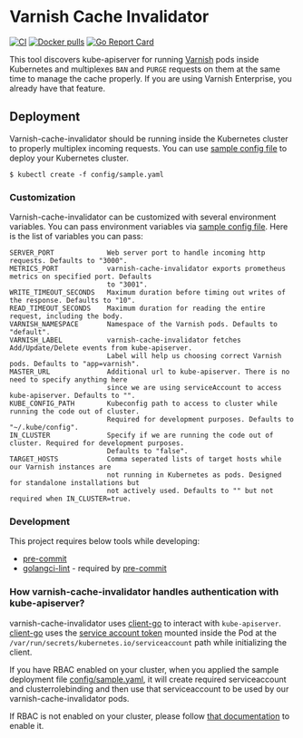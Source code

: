 # Varnish Cache Invalidator
[![CI](https://github.com/bilalcaliskan/varnish-cache-invalidator/workflows/CI/badge.svg?event=push)](https://github.com/bilalcaliskan/varnish-cache-invalidator/actions?query=workflow%3ACI)
[![Docker pulls](https://img.shields.io/docker/pulls/bilalcaliskan/varnish-cache-invalidator)](https://hub.docker.com/r/bilalcaliskan/varnish-cache-invalidator/)
[![Go Report Card](https://goreportcard.com/badge/github.com/bilalcaliskan/varnish-cache-invalidator)](https://goreportcard.com/report/github.com/bilalcaliskan/varnish-cache-invalidator)

This tool discovers kube-apiserver for running [Varnish](https://github.com/varnishcache/varnish-cache) pods inside
Kubernetes and multiplexes `BAN` and `PURGE` requests on them at the same time to manage the cache properly. If you are
using Varnish Enterprise, you already have that feature.

## Deployment
Varnish-cache-invalidator should be running inside the Kubernetes cluster to properly multiplex incoming requests.
You can use [sample config file](config/sample.yaml) to deploy your Kubernetes cluster.

```shell
$ kubectl create -f config/sample.yaml
```

### Customization
Varnish-cache-invalidator can be customized with several environment variables. You can pass environment variables
via [sample config file](config/sample.yaml). Here is the list of variables you can pass:

```
SERVER_PORT             Web server port to handle incoming http requests. Defaults to "3000".
METRICS_PORT            varnish-cache-invalidator exports prometheus metrics on specified port. Defaults
                        to "3001".
WRITE_TIMEOUT_SECONDS   Maximum duration before timing out writes of the response. Defaults to "10".
READ_TIMEOUT_SECONDS    Maximum duration for reading the entire request, including the body.
VARNISH_NAMESPACE       Namespace of the Varnish pods. Defaults to "default".
VARNISH_LABEL           varnish-cache-invalidator fetches Add/Update/Delete events from kube-apiserver.
                        Label will help us choosing correct Varnish pods. Defaults to "app=varnish".
MASTER_URL              Additional url to kube-apiserver. There is no need to specify anything here
                        since we are using serviceAccount to access kube-apiserver. Defaults to "".
KUBE_CONFIG_PATH        Kubeconfig path to access to cluster while running the code out of cluster.
                        Required for development purposes. Defaults to "~/.kube/config".
IN_CLUSTER              Specify if we are running the code out of cluster. Required for development purposes.
                        Defaults to "false".
TARGET_HOSTS            Comma seperated lists of target hosts while our Varnish instances are
                        not running in Kubernetes as pods. Designed for standalone installations but
                        not actively used. Defaults to "" but not required when IN_CLUSTER=true.
```

### Development
This project requires below tools while developing:
- [pre-commit](https://pre-commit.com/)
- [golangci-lint](https://golangci-lint.run/usage/install/) - required by [pre-commit](https://pre-commit.com/)

### How varnish-cache-invalidator handles authentication with kube-apiserver?

varnish-cache-invalidator uses [client-go](https://github.com/kubernetes/client-go) to interact
with `kube-apiserver`. [client-go](https://github.com/kubernetes/client-go) uses the [service account token](https://kubernetes.io/docs/tasks/configure-pod-container/configure-service-account/)
mounted inside the Pod at the `/var/run/secrets/kubernetes.io/serviceaccount` path while initializing the client.

If you have RBAC enabled on your cluster, when you applied the sample deployment file [config/sample.yaml](config/sample.yaml),
it will create required serviceaccount and clusterrolebinding and then use that serviceaccount to be used
by our varnish-cache-invalidator pods.

If RBAC is not enabled on your cluster, please follow [that documentation](https://kubernetes.io/docs/reference/access-authn-authz/rbac/) to enable it.
